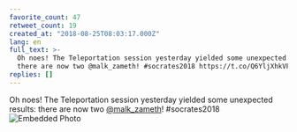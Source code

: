 ```yaml
---
favorite_count: 47
retweet_count: 19
created_at: "2018-08-25T08:03:17.000Z"
lang: en
full_text: >-
  Oh noes! The Teleportation session yesterday yielded some unexpected results:
  there are now two @malk_zameth! #socrates2018 https://t.co/Q6YljXhkVF
replies: []
---
```


Oh noes! The Teleportation session yesterday yielded some unexpected results:
there are now two [@malk_zameth](https://twitter.com/malk_zameth)! #socrates2018
![Embedded Photo](https://twitter-media-coderbyheart.s3.eu-north-1.amazonaws.com/1033263531918086144-DlbjsiCW0AEZK6B.jpg)
